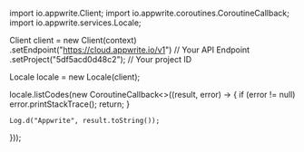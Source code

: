 import io.appwrite.Client;
import io.appwrite.coroutines.CoroutineCallback;
import io.appwrite.services.Locale;

Client client = new Client(context)
    .setEndpoint("https://cloud.appwrite.io/v1") // Your API Endpoint
    .setProject("5df5acd0d48c2"); // Your project ID

Locale locale = new Locale(client);

locale.listCodes(new CoroutineCallback<>((result, error) -> {
   if (error != null)
        error.printStackTrace();
        return;
    }

    Log.d("Appwrite", result.toString());
}));

